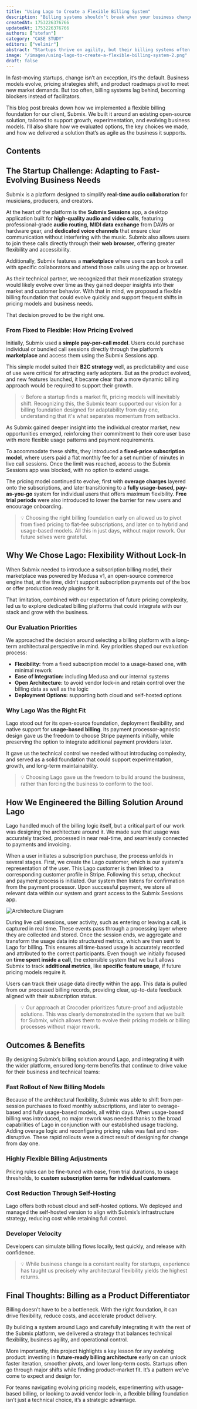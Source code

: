 ```yaml
---
title: "Using Lago to Create a Flexible Billing System"
description: "Billing systems shouldn’t break when your business changes. Startups need flexibility, not lock-in. This post shows how we built a billing foundation that adapts as fast as the product—switching models in days, not months. Powered by open-source tools, designed for change."
createdAt: 1753226376766
updatedAt: 1753226376766
authors: ["stefan"]
category: "CASE STUDY"
editors: ["velimir"]
abstract: "Startups thrive on agility, but their billing systems often don’t. While product roadmaps and pricing models shift rapidly in pursuit of growth and product–market fit, billing infrastructure tends to lag behind, creating friction just when flexibility is needed most. In this post, we unpack how we helped Submix, a real-time audio collaboration platform, build a future-proof billing foundation tailored to constant change. By leveraging Lago, an open-source, usage-based billing engine, we delivered a system designed for adaptability, not rigidity. The result: seamless transitions between pricing models, faster go-to-market iterations, and full ownership over billing logic and data. For fast-moving teams, treating billing as a strategic lever, not an afterthought, can unlock speed, resilience, and long-term optionality."
image: "/images/using-lago-to-create-a-flexible-billing-system-2.png"
draft: false
---
```


In fast-moving startups, change isn’t an exception, it’s the default. Business models evolve, pricing strategies shift, and product roadmaps pivot to meet new market demands. But too often, billing systems lag behind, becoming blockers instead of facilitators.

This blog post breaks down how we implemented a flexible billing foundation for our client, Submix. We built it around an existing open-source solution, tailored to support growth, experimentation, and evolving business models. I’ll also share how we evaluated options, the key choices we made, and how we delivered a solution that’s as agile as the business it supports.

## Contents

## The Startup Challenge: Adapting to Fast-Evolving Business Needs

Submix is a platform designed to simplify **real-time audio collaboration** for musicians, producers, and creators.

At the heart of the platform is the **Submix Sessions** app, a desktop application built for **high-quality audio and video calls**, featuring professional-grade **audio routing**, **MIDI data exchange** from DAWs or hardware gear, and **dedicated voice channels** that ensure clear communication without interfering with the music. Submix also allows users to join these calls directly through their **web browser**, offering greater flexibility and accessibility.

Additionally, Submix features a **marketplace** where users can book a call with specific collaborators and attend those calls using the app or browser.

As their technical partner, we recognized that their monetization strategy would likely evolve over time as they gained deeper insights into their market and customer behavior. With that in mind, we proposed a flexible billing foundation that could evolve quickly and support frequent shifts in pricing models and business needs.

That decision proved to be the right one.

### From Fixed to Flexible: How Pricing Evolved

Initially, Submix used a **simple pay-per-call model**. Users could purchase individual or bundled call sessions directly through the platform’s **marketplace** and access them using the Submix Sessions app.

This simple model suited their **B2C strategy** well, as predictability and ease of use were critical for attracting early adopters. But as the product evolved, and new features launched, it became clear that a more dynamic billing approach would be required to support their growth.

<blockquote style="quotes: none;">
<p>💡 Before a startup finds a market fit, pricing models will inevitably shift. Recognizing this, the Submix team supported our vision for a billing foundation designed for adaptability from day one, understanding that it's what separates momentum from setbacks.</p>
</blockquote>

As Submix gained deeper insight into the individual creator market, new opportunities emerged, reinforcing their commitment to their core user base with more flexible usage patterns and payment requirements.

To accommodate these shifts, they introduced a **fixed-price subscription model**, where users paid a flat monthly fee for a set number of minutes in live call sessions. Once the limit was reached, access to the Submix Sessions app was blocked, with no option to extend usage.

The pricing model continued to evolve; first with **overage charges** layered onto the subscriptions, and later transitioning to a **fully usage-based, pay-as-you-go** system for individual users that offers maximum flexibility. **Free trial periods** were also introduced to lower the barrier for new users and encourage onboarding.

<blockquote style="quotes: none;">
<p>💡  Choosing the right billing foundation early on allowed us to pivot from fixed pricing to flat-fee subscriptions, and later on to hybrid and usage-based models. All this in just days, without major rework. Our future selves were grateful.</p>
</blockquote>

## Why We Chose Lago: Flexibility Without Lock-In

When Submix needed to introduce a subscription billing model, their marketplace was powered by Medusa v1, an open-source commerce engine that, at the time, didn’t support subscription payments out of the box or offer production ready plugins for it.

That limitation, combined with our expectation of future pricing complexity, led us to explore dedicated billing platforms that could integrate with our stack and grow with the business.

### Our Evaluation Priorities

We approached the decision around selecting a billing platform with a long-term architectural perspective in mind. Key priorities shaped our evaluation process:

- **Flexibility:** from a fixed subscription model to a usage-based one, with minimal rework
- **Ease of Integration:** including Medusa and our internal systems
- **Open Architecture:** to avoid vendor lock-in and retain control over the billing data as well as the logic
- **Deployment Options:** supporting both cloud and self-hosted options

### Why Lago Was the Right Fit

Lago stood out for its open-source foundation, deployment flexibility, and native support for **usage-based billing**. Its payment processor-agnostic design gave us the freedom to choose Stripe payments initially, while preserving the option to integrate additional payment providers later.

It gave us the technical control we needed without introducing complexity, and served as a solid foundation that could support experimentation, growth, and long-term maintainability.

<blockquote style="quotes: none;">
<p>💡 Choosing Lago gave us the freedom to build around the business, rather than forcing the business to conform to the tool.</p>
</blockquote>

## How We Engineered the Billing Solution Around Lago

Lago handled much of the billing logic itself, but a critical part of our work was designing the architecture around it. We made sure that usage was accurately tracked, processed in near real-time, and seamlessly connected to payments and invoicing.

When a user initiates a subscription purchase, the process unfolds in several stages. First, we create the Lago customer, which is our system's representation of the user. This Lago customer is then linked to a corresponding customer profile in Stripe. Following this setup, checkout and payment process is initiated. Our system then listens for confirmation from the payment processor. Upon successful payment, we store all relevant data within our system and grant access to the Submix Sessions app.

![Architecture Diagram](/images/using-lago-to-create-a-flexible-billing-system/stefan-submix-diagram.png)

During live call sessions, user activity, such as entering or leaving a call, is captured in real time. These events pass through a processing layer where they are collected and stored. Once the session ends, we aggregate and transform the usage data into structured metrics, which are then sent to Lago for billing. This ensures all time-based usage is accurately recorded and attributed to the correct participants. Even though we initially focused on **time spent inside a call**, the extensible system that we built allows Submix to track **additional metrics**, like **specific feature usage**, if future pricing models require it.

Users can track their usage data directly within the app. This data is pulled from our processed billing records, providing clear, up-to-date feedback aligned with their subscription status.

<blockquote style="quotes: none;">
<p>💡 Our approach at Crocoder prioritizes future-proof and adjustable solutions. This was clearly demonstrated in the system that we built for Submix, which allows them to evolve their pricing models or billing processes without major rework.</p>
</blockquote>

## Outcomes & Benefits

By designing Submix’s billing solution around Lago, and integrating it with the wider platform, ensured long-term benefits that continue to drive value for their business and technical teams:

### Fast Rollout of New Billing Models

Because of the architectural flexibility, Submix was able to shift from per-session purchases to fixed monthly subscriptions, and later to overage-based and fully usage-based models, all within days. When usage-based billing was introduced, no major rework was needed thanks to the broad capabilities of Lago in conjunction with our established usage tracking. Adding overage logic and reconfiguring pricing rules was fast and non-disruptive. These rapid rollouts were a direct result of  designing for change from day one.


### Highly Flexible Billing Adjustments

Pricing rules can be fine-tuned with ease, from trial durations, to usage thresholds, to **custom subscription terms for individual customers**.

### Cost Reduction Through Self-Hosting

Lago offers both robust cloud and self-hosted options. We deployed and managed the self-hosted version to align with Submix’s infrastructure strategy, reducing cost while retaining full control.

### Developer Velocity

Developers can simulate billing flows locally, test quickly, and release with confidence.

<blockquote style="quotes: none;">
<p>💡 While business change is a constant reality for startups, experience has taught us precisely why architectural flexibility yields the highest returns.</p>
</blockquote>

## Final Thoughts: Billing as a Product Differentiator

Billing doesn’t have to be a bottleneck. With the right foundation, it can drive flexibility, reduce costs, and accelerate product delivery.

By building a system around Lago and carefully integrating it with the rest of the Submix platform, we delivered a strategy that balances technical flexibility, business agility, and operational control.

More importantly, this project highlights a key lesson for any evolving product: investing in **future-ready billing architecture** early on can unlock faster iteration, smoother pivots, and lower long-term costs. Startups often go through major shifts while finding product–market fit. It’s a pattern we’ve come to expect and design for.

For teams navigating evolving pricing models, experimenting with usage-based billing, or looking to avoid vendor lock-in, a flexible billing foundation isn’t just a technical choice, it’s a strategic advantage.
